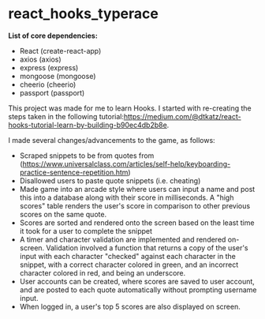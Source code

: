 # react_hooks_typerace

**List of core dependencies:**
- React (create-react-app)
- axios (axios)
- express (express)
- mongoose (mongoose)
- cheerio (cheerio)
- passport (passport)

This project was made for me to learn Hooks.  I started with re-creating the steps taken in the following tutorial:https://medium.com/@dtkatz/react-hooks-tutorial-learn-by-building-b90ec4db2b8e.  

I made several changes/advancements to the game, as follows:
- Scraped snippets to be from quotes from (https://www.universalclass.com/articles/self-help/keyboarding-practice-sentence-repetition.htm)
- Disallowed users to paste quote snippets (i.e. cheating)
- Made game into an arcade style where users can input a name and post this into a database along with their score in milliseconds.  A "high scores" table renders the user's score in comparison to other previous scores on the same quote.
- Scores are sorted and rendered onto the screen based on the least time it took for a user to complete the snippet
- A timer and character validation are implemented and rendered on-screen.  Validation involved a function that returns a copy of the user's input with each character "checked" against each character in the snippet, with a correct character colored in green, and an incorrect character colored in red, and being an underscore. 
- User accounts can be created, where scores are saved to user account, and are posted to each quote automatically without prompting username input.
- When logged in, a user's top 5 scores are also displayed on screen.
